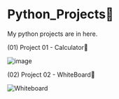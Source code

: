 # Python_Projects🚀
My python projects are in here.

(01) Project 01 - Calculator🧮


![image](https://github.com/AS619/Python_Projects/assets/137033424/e19b5df3-2912-4737-826c-1ee56ebecdff)


(02) Project 02 - WhiteBoard📝



![Whiteboard](https://github.com/AS619/Python_Projects/assets/137033424/a9f43894-7e60-454d-b04f-d8c8ebc2faa5)
